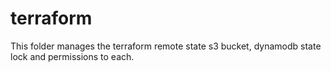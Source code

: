 # terraform

This folder manages the terraform remote state s3 bucket, dynamodb state lock and permissions to each.
